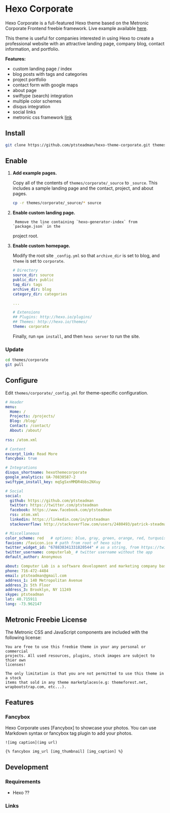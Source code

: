 # Hexo Corporate

Hexo Corporate is a full-featured Hexo theme based on the Metronic Corporate
Frontend freebie framework.  Live example available
[here](http://hexotest.computerlab.io).

This theme is useful for companies interested in using Hexo to create a
professional website with an attractive landing page, company blog, contact
information, and portfolio.  

**Features:**

- custom landing page / index 
- blog posts with tags and categories
- project portfolio
- contact form with google maps
- about page
- swiftype (search) integration
- multiple color schemes
- disqus integration
- social links
- metronic css framework
  [link](http://keenthemes.com/multi-purpose-corporate-frontend-themefreebie-corporate-frontend-theme/)


## Install

``` bash
git clone https://github.com/ptsteadman/hexo-theme-corporate.git themes/corporate
```

## Enable

1. **Add example pages.** 

	Copy all of the contents of `themes/corporate/_source` to `_source`.
	This includes a sample landing page and the contact, project, and
	about pages.

	```bash
	cp -r themes/corporate/_source/* source
	```

2. **Enable custom landing page.**

        Remove the line containing `hexo-generator-index` from `package.json` in the
	project root.

2. **Enable custom homepage.**

	Modify the root site `_config.yml` so that `archive_dir` is set to blog,
	and `theme` is set to `corporate`.

	```yml
	# Directory
	source_dir: source
	public_dir: public
	tag_dir: tags
	archive_dir: blog
	category_dir: categories
	
	... 

	# Extensions
	## Plugins: http://hexo.io/plugins/
	## Themes: http://hexo.io/themes/
	theme: corporate

	```

	Finally, run `npm install`, and then `hexo server` to run the site.


### Update

``` bash
cd themes/corporate
git pull
```

## Configure

Edit `themes/corporate/_config.yml` for theme-specific configuration.

``` yml
# Header
menu:
  Home: /
  Projects: /projects/
  Blog: /blog/
  Contact: /contact/
  About: /about/
   
rss: /atom.xml

# Content
excerpt_link: Read More
fancybox: true

# Integrations
disqus_shortname: hexothemecorporate
google_analytics: UA-70830587-2
swiftype_install_key: mqSgSxnMMDR4bbs2NXuy

# Social
social:
  github: https://github.com/ptsteadman
  twitter: https://twitter.com/ptsteadman
  facebook: https://www.facebook.com/ptsteadman
  rss: atom.xml
  linkedin: https://linkedin.com/in/ptsteadman
  stackoverflow: http://stackoverflow.com/users/2480493/patrick-steadman

# Miscellaneous
color_scheme: red   # options: blue, gray, green, orange, red, turquoise
favicon: /favicon.ico # path from root of hexo site
twitter_widget_id: "678830341331820544" # as a string, from https://twitter.com/settings/widgets
twitter_username: computerlab_ # twitter username without the app
default_author: Anonymous

about: Computer Lab is a software development and marketing company based in Brooklyn, New York. <br><br> Computer Lab was founded in 2015, and is focused on blah blah blah.
phone: 716-472-4484
email: ptsteadman@gmail.com
address_1: 140 Metropolitan Avenue
address_2: 5th Floor
address_3: Brooklyn, NY 11249
skype: ptsteadman
lat: 40.715911 
long: -73.962147
```

## Metronic Freebie License

The Metronic CSS and JavaScript components are included with the following
license:

```
You are free to use this freebie theme in your any personal or commercial
projects. All used resources, plugins, stock images are subject to thier own
licenses!

The only limitation is that you are not permitted to use this theme in a stock
items that sold in any theme marketplaces(e.g: themeforest.net,
wrapbootstrap.com, etc...).
```

## Features

### Fancybox

Hexo Corporate uses [Fancybox] to showcase your photos. You can use Markdown syntax or fancybox tag plugin to add your photos.

```
![img caption](img url)

{% fancybox img_url [img_thumbnail] [img_caption] %}
```


## Development

### Requirements

- Hexo ??

### Links

